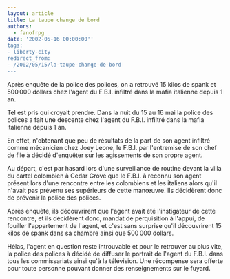```yaml
---
layout: article
title: La taupe change de bord
authors:
  - fanofrpg
date: '2002-05-16 00:00:00''
tags:
- liberty-city
redirect_from:
- /2002/05/15/la-taupe-change-de-bord
---
```


Après enquête de la police des polices, on a retrouvé 15 kilos de spank et 500 000 dollars chez l'agent du F.B.I. infiltré dans la mafia italienne depuis 1 an.

Tel est pris qui croyait prendre. Dans la nuit du 15 au 16 mai la police des polices a fait une descente chez l'agent du F.B.I. infiltré dans la mafia italienne depuis 1 an.

En effet, n'obtenant que peu de résultats de la part de son agent infiltré comme mécanicien chez Joey Leone, le F.B.I. par l'entremise de son chef de file à décidé d'enquêter sur les agissements de son propre agent.

Au départ, c'est par hasard lors d'une surveillance de routine devant la villa du cartel colombien à Cedar Grove que le F.B.I. à reconnu son agent présent lors d'une rencontre entre les colombiens et les italiens alors qu'il n'avait pas prévenu ses supérieurs de cette manœuvre. Ils décidèrent donc de prévenir la police des polices.

Après enquête, ils découvrirent que l'agent avait été l'instigateur de cette rencontre, et ils décidèrent donc, mandat de perquisition à l'appui, de fouiller l'appartement de l'agent, et c'est sans surprise qu'il découvrirent 15 kilos de spank dans sa chambre ainsi que 500 000 dollars.

Hélas, l'agent en question reste introuvable et pour le retrouver au plus vite, la police des polices à décidé de diffuser le portrait de l'agent du F.B.I. dans tous les commissariats ainsi qu'à la télévision. Une récompense sera offerte pour toute personne pouvant donner des renseignements sur le fuyard.